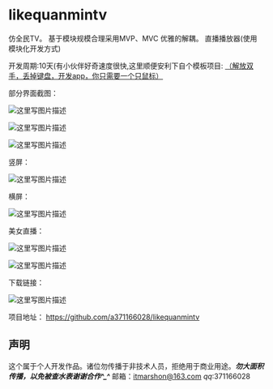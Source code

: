 # likequanmintv
仿全民TV。 
基于模块规模合理采用MVP、MVC
优雅的解耦。
直播播放器(使用模块化开发方式)

开发周期:10天(有小伙伴好奇速度很快,这里顺便安利下自个模板项目: [（解放双手，丢掉键盘，开发app，你只需要一个只鼠标）](https://github.com/a371166028/android-studio-template)

部分界面截图：

![这里写图片描述](http://img.blog.csdn.net/20161201094821976)

![这里写图片描述](http://img.blog.csdn.net/20161201095010979)

![这里写图片描述](http://img.blog.csdn.net/20161201095024323)

竖屏：

![这里写图片描述](http://img.blog.csdn.net/20161201095050058)

横屏：

![这里写图片描述](http://img.blog.csdn.net/20161201095059043)

美女直播：

![这里写图片描述](http://img.blog.csdn.net/20161201095112355)

![这里写图片描述](http://img.blog.csdn.net/20161201095121791)

下载链接：

![这里写图片描述](http://img.blog.csdn.net/20161130214751856)

项目地址：
https://github.com/a371166028/likequanmintv

声明
--

这个属于个人开发作品。诸位勿传播于非技术人员，拒绝用于商业用途。***勿大面积传播，以免被查水表谢谢合作^_^***
 邮箱：itmarshon@163.com    *qq*:371166028









